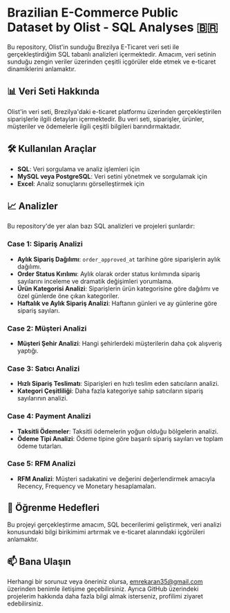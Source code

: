# Brazilian E-Commerce Public Dataset by Olist - SQL Analyses 🇧🇷

Bu repository, Olist'in sunduğu Brezilya E-Ticaret veri seti ile gerçekleştirdiğim SQL tabanlı analizleri içermektedir. Amacım, veri setinin sunduğu zengin veriler üzerinden çeşitli içgörüler elde etmek ve e-ticaret dinamiklerini anlamaktır.

## 📊 Veri Seti Hakkında
Olist'in veri seti, Brezilya'daki e-ticaret platformu üzerinden gerçekleştirilen siparişlerle ilgili detayları içermektedir. Bu veri seti, siparişler, ürünler, müşteriler ve ödemelerle ilgili çeşitli bilgileri barındırmaktadır.

## 🛠️ Kullanılan Araçlar
- **SQL**: Veri sorgulama ve analiz işlemleri için
- **MySQL veya PostgreSQL**: Veri setini yönetmek ve sorgulamak için
- **Excel**: Analiz sonuçlarını görselleştirmek için

## 📈 Analizler
Bu repository'de yer alan bazı SQL analizleri ve projeleri şunlardır:

### Case 1: Sipariş Analizi
- **Aylık Sipariş Dağılımı**: `order_approved_at` tarihine göre siparişlerin aylık dağılımı.
- **Order Status Kırılımı**: Aylık olarak order status kırılımında sipariş sayılarını inceleme ve dramatik değişimleri yorumlama.
- **Ürün Kategorisi Analizi**: Siparişlerin ürün kategorisine göre dağılımı ve özel günlerde öne çıkan kategoriler.
- **Haftalık ve Aylık Sipariş Analizi**: Haftanın günleri ve ay günlerine göre sipariş sayıları.

### Case 2: Müşteri Analizi
- **Müşteri Şehir Analizi**: Hangi şehirlerdeki müşterilerin daha çok alışveriş yaptığı.

### Case 3: Satıcı Analizi
- **Hızlı Sipariş Teslimatı**: Siparişleri en hızlı teslim eden satıcıların analizi.
- **Kategori Çeşitliliği**: Daha fazla kategoriye sahip satıcıların sipariş sayılarının analizi.

### Case 4: Payment Analizi
- **Taksitli Ödemeler**: Taksitli ödemelerin yoğun olduğu bölgelerin analizi.
- **Ödeme Tipi Analizi**: Ödeme tipine göre başarılı sipariş sayıları ve toplam ödeme tutarları.

### Case 5: RFM Analizi
- **RFM Analizi**: Müşteri sadakatini ve değerini değerlendirmek amacıyla Recency, Frequency ve Monetary hesaplamaları.

## 🌱 Öğrenme Hedefleri
Bu projeyi gerçekleştirme amacım, SQL becerilerimi geliştirmek, veri analizi konusundaki bilgi birikimimi artırmak ve e-ticaret alanındaki içgörüleri anlamaktır.

## 📫 Bana Ulaşın
Herhangi bir sorunuz veya öneriniz olursa, emrekaran35@gmail.com üzerinden benimle iletişime geçebilirsiniz. Ayrıca GitHub üzerindeki projelerim hakkında daha fazla bilgi almak isterseniz, profilimi ziyaret edebilirsiniz.

